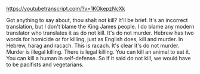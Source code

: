 https://youtubetranscript.com/?v=1KOkepzNcXk

 Got anything to say about, thou shalt not kill? It'll be brief. It's an incorrect translation, but I don't blame the King James people. I do blame any modern translator who translates it as do not kill. It's do not murder. Hebrew has two words for homicide or for killing, just as English does, kill and murder. In Hebrew, harag and racach. This is racach. It's clear it's do not murder. Murder is illegal killing. There is legal killing. You can kill an animal to eat it. You can kill a human in self-defense. So if it said do not kill, we would have to be pacifists and vegetarians.